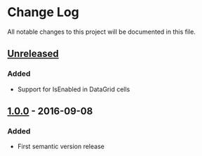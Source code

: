 # Change Log
All notable changes to this project will be documented in this file.

## [Unreleased]
### Added
- Support for IsEnabled in DataGrid cells

## [1.0.0] - 2016-09-08
### Added
- First semantic version release

[Unreleased]: https://github.com/oxyplot/oxyplot/compare/v1.1.0...HEAD
[1.1.0]: https://github.com/oxyplot/oxyplot/compare/v1.1.0...v1.0.0
[1.0.0]: https://github.com/oxyplot/oxyplot/compare/v0.1.0...v1.0.0
